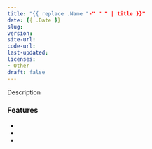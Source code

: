 ```yaml
---
title: "{{ replace .Name "-" " " | title }}"
date: {{ .Date }}
slug: 
version: 
site-url:
code-url:
last-updated:
licenses: 
- Other
draft: false
---
```


Description

<!--more-->

### Features
- 
- 
-

